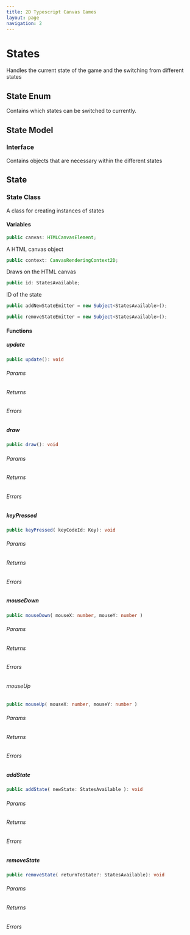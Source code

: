 ```yaml
---
title: 2D Typescript Canvas Games
layout: page
navigation: 2
---
```

# States

Handles the current state of the game and the switching from different states

## State Enum
Contains which states can be switched to currently.

## State Model 

### Interface
Contains objects that are necessary within the different states

## State
### State Class
A class for creating instances of states
#### Variables
```typescript
public canvas: HTMLCanvasElement;
```
A HTML canvas object
```typescript
public context: CanvasRenderingContext2D;
```
Draws on the HTML canvas
```typescript
public id: StatesAvailable;
```
ID of the state
```typescript
public addNewStateEmitter = new Subject<StatesAvailable>();
```
```typescript
public removeStateEmitter = new Subject<StatesAvailable>();
```
#### Functions

##### update
```typescript
public update(): void
```
###### Params

###### Returns

###### Errors

##### draw
```typescript
public draw(): void
```
###### Params

###### Returns

###### Errors

##### keyPressed
```typescript
public keyPressed( keyCodeId: Key): void
```
###### Params

###### Returns

###### Errors

##### mouseDown
```typescript
public mouseDown( mouseX: number, mouseY: number )
```
###### Params

###### Returns

###### Errors

###### mouseUp
```typescript
public mouseUp( mouseX: number, mouseY: number )
```
###### Params

###### Returns

###### Errors

##### addState
```typescript
public addState( newState: StatesAvailable ): void
```
###### Params

###### Returns

###### Errors

##### removeState
```typescript
public removeState( returnToState?: StatesAvailable): void
```
###### Params

###### Returns

###### Errors
